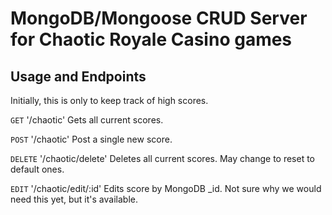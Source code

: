 # MongoDB/Mongoose CRUD Server for Chaotic Royale Casino games

## Usage and Endpoints

Initially, this is only to keep track of high scores.

`GET` '/chaotic' Gets all current scores.

`POST` '/chaotic' Post a single new score.

`DELETE` '/chaotic/delete' Deletes all current scores. May change to reset to default ones.

`EDIT` '/chaotic/edit/:id' Edits score by MongoDB _id. Not sure why we would need this yet, but it's available. 